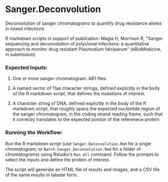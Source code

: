 # Sanger.Deconvolution
Deconvolution of sanger chromatograms to quantify drug resistance alleles in mixed infections

R markdown scripts in support of publication:
Magia H, Morrison R, "Sanger sequencing and deconvolution of polyclonal infections: a quantitative 
approach to monitor drug resistant Plasmodium falciparum"  (eBioMedicine, in submission)

### Expected Inputs:

1. One or more sanger chromatogram .AB1 files

2. A named vector of 11aa character strings, defined explicitly in the body of the R markdown script, that defines
the mutations of interest.

3. A character string of DNA, defined explicitly in the body of the R markdown script, that roughly spans 
the expected nucleotide region of the sanger chromatogram, in the coding strand reading frame, such that 
it correctly translates to the expected portion of the referenece protein.
  
### Running the Workflow:

Run the R markdown script (use `Sanger.Deconvolution.Rmd` for a single chromatogram; or `Batch.Sanger.Deconvolution.Rmd` 
for a folder of chromatograms) using Rstudio's `Run All` command.  Follow the prompts to select the inputs and 
define the protein of interest.

The script will generate an HTML file of results and images, and a CSV file of the same results in tabular form.

